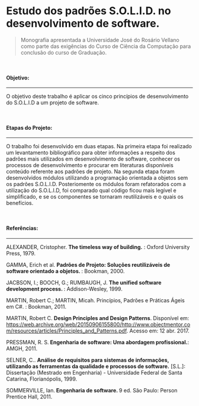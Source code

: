# Estudo dos padrões S.O.L.I.D. no desenvolvimento de software.


> Monografia apresentada a Universidade José  do Rosário Vellano como
> parte das exigências do Curso de Ciência da Computação para conclusão
> do curso de Graduação.

<br/>
<h4><b> Objetivo:</b></h4>
<hr>

<p>O objetivo deste trabalho é aplicar os cinco princípios de desenvolvimento do S.O.L.I.D a um projeto de software.</p>
<br/>
<h4><b> Etapas do Projeto:</b></h4>
<hr>
<p>O trabalho foi desenvolvido em duas etapas. Na primeira etapa foi realizado um levantamento bibliográfico para obter informações a respeito dos padrões mais utilizados em desenvolvimento de software, conhecer os processos de desenvolvimento e procurar em literaturas disponíveis conteúdo referente aos padrões de projeto.
	Na segunda etapa foram desenvolvidos módulos utilizando a programação orientada a objetos sem os padrões S.O.L.I.D. Posteriomente os módulos foram refatorados com a utilização do S.O.L.I.D, foi comparado qual código ficou mais legível e simplificado, e se os componentes se tornaram reutilizáveis e o quais os benefícios.
</p>

<br/>
<h4><b> Referências:</b></h4>
<hr>
ALEXANDER, Cristopher. <b>The timeless way of building.</b> : Oxford University Press, 1979.<br/>

GAMMA, Erich et al. <b>Padrões de Projeto: Soluções reutilizáveis de software orientado a objetos. </b>: Bookman, 2000.<br/>

JACBSON, I.; BOOCH, G.; RUMBAUGH, J. <b>The unified software development process. </b>: Addison-Wesley, 1999.<br/>

MARTIN, Robert C.; MARTIN, Micah. Princípios, Padrões e Práticas Ágeis em C#.  : Bookman, 2011.<br/>

MARTIN, Robert C. <b>Design Principles and Design Patterns</b>. Disponível em: <https://web.archive.org/web/20150906155800/http://www.objectmentor.com/resources/articles/Principles_and_Patterns.pdf>. Acesso em: 12 abr. 2017.<br/>

PRESSMAN, R. S.<b> Engenharia de software: Uma abordagem profissional.</b>: AMGH, 2011.<br/>

SELNER, C.. <b>Análise de requisitos para sistemas de informações, utilizando as ferramentas da qualidade e processos de software.</b>  [S.L.]: Dissertação (Mestrado em Engenharia) - Universidade Federal de Santa Catarina, Florianópolis, 1999.<br/>

SOMMERVILLE, Ian.<b> Engenharia de software. </b> 9 ed. São Paulo: Person Prentice Hall, 2011.

